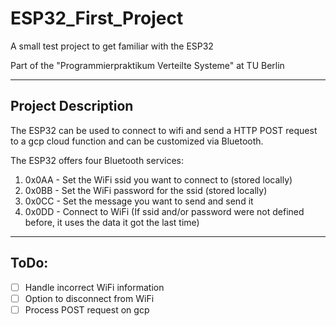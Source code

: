 # ESP32_First_Project
A small test project to get familiar with the ESP32

Part of the "Programmierpraktikum Verteilte Systeme" at TU Berlin

---
## Project Description
The ESP32 can be used to connect to wifi and send a HTTP POST request to a gcp cloud function and can be customized via Bluetooth. 

The ESP32 offers four Bluetooth services:
1. 0x0AA - Set the WiFi ssid you want to connect to (stored locally)
2. 0x0BB - Set the WiFi password for the ssid (stored locally)
3. 0x0CC - Set the message you want to send and send it
4. 0x0DD - Connect to WiFi (If ssid and/or password were not defined before, it uses the data it got the last time)

---
## ToDo:
- [ ] Handle incorrect WiFi information
- [ ] Option to disconnect from WiFi
- [ ] Process POST request on gcp
